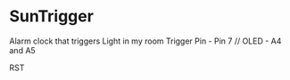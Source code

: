 # SunTrigger
Alarm clock that triggers Light in my room 
Trigger Pin - Pin 7 //
OLED  - A4 and A5 

RST 

